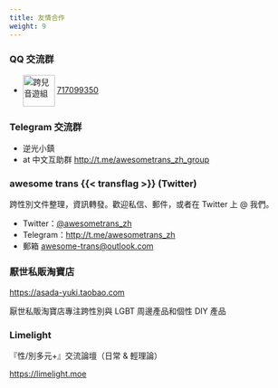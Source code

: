 ```yaml
---
title: 友情合作
weight: 9
---
```


### QQ 交流群

- <img src="/images/otoge-trans.png" style="display:inline;height:4em;vertical-align:middle" alt="跨兒音遊組"> [717099350](https://jq.qq.com/?_wv=1027&k=byC0cbS4)

### Telegram 交流群

- 逆光小鎮
- at 中文互助群 <http://t.me/awesometrans_zh_group>

### awesome trans {{< transflag >}} (Twitter)

跨性別文件整理，資訊轉發。歡迎私信、郵件，或者在 Twitter 上 @ 我們。

- Twitter：[@awesometrans_zh](https://twitter.com/awesometrans_zh)
- Telegram：<http://t.me/awesometrans_zh>
- 郵箱 [awesome-trans@outlook.com](mailto:awesome-trans@outlook.com)

### 厭世私販淘寶店

<https://asada-yuki.taobao.com>

厭世私販淘寶店專注跨性別與 LGBT 周邊產品和個性 DIY 產品

### Limelight

『性/別多元+』交流論壇（日常 & 輕理論）

<https://limelight.moe>
